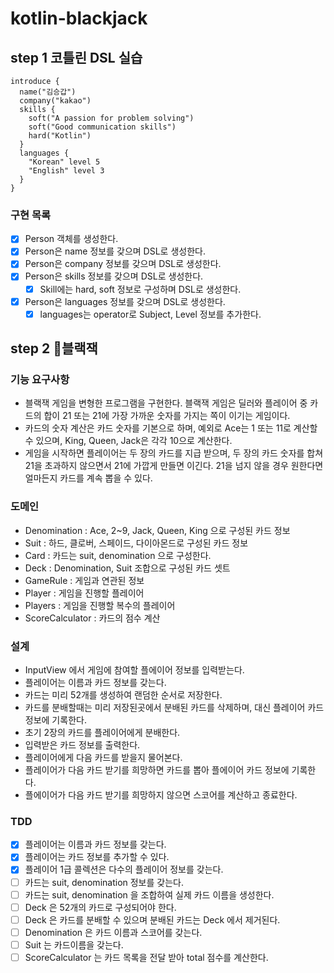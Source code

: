 # kotlin-blackjack

## step 1 코틀린 DSL 실습

```
introduce {
  name("김승갑")
  company("kakao")
  skills {
    soft("A passion for problem solving")
    soft("Good communication skills")
    hard("Kotlin")
  }
  languages {
    "Korean" level 5
    "English" level 3
  }
}
```

### 구현 목록

- [x] Person 객체를 생성한다.
- [x] Person은 name 정보를 갖으며 DSL로 생성한다.
- [x] Person은 company 정보를 갖으며 DSL로 생성한다.
- [x] Person은 skills 정보를 갖으며 DSL로 생성한다.
    - [x] Skill에는 hard, soft 정보로 구성하며 DSL로 생성한다.
- [x] Person은 languages 정보를 갖으며 DSL로 생성한다.
    - [x] languages는 operator로 Subject, Level 정보를 추가한다.

## step 2 🚀블랙잭

### 기능 요구사항

- 블랙잭 게임을 변형한 프로그램을 구현한다. 블랙잭 게임은 딜러와 플레이어 중 카드의 합이 21 또는 21에 가장 가까운 숫자를 가지는 쪽이 이기는 게임이다.
- 카드의 숫자 계산은 카드 숫자를 기본으로 하며, 예외로 Ace는 1 또는 11로 계산할 수 있으며, King, Queen, Jack은 각각 10으로 계산한다.
- 게임을 시작하면 플레이어는 두 장의 카드를 지급 받으며, 두 장의 카드 숫자를 합쳐 21을 초과하지 않으면서 21에 가깝게 만들면 이긴다. 21을 넘지 않을 경우 원한다면 얼마든지 카드를 계속 뽑을 수 있다.

### 도메인

- Denomination : Ace, 2~9, Jack, Queen, King 으로 구성된 카드 정보
- Suit : 하드, 클로버, 스페이드, 다이아몬드로 구성된 카드 정보
- Card : 카드는 suit, denomination 으로 구성한다.
- Deck : Denomination, Suit 조합으로 구성된 카드 셋트
- GameRule : 게임과 연관된 정보
- Player : 게임을 진행할 플레이어
- Players : 게임을 진행할 복수의 플레이어
- ScoreCalculator : 카드의 점수 계산

### 설계

- InputView 에서 게임에 참여할 플에이어 정보를 입력받는다.
- 플레이어는 이름과 카드 정보를 갖는다.
- 카드는 미리 52개를 생성하여 랜덤한 순서로 저장한다.
- 카드를 분배할때는 미리 저장된곳에서 분배된 카드를 삭제하며, 대신 플레이어 카드 정보에 기록한다.
- 초기 2장의 카드를 플레이어에게 분배한다.
- 입력받은 카드 정보를 출력한다.
- 플레이어에게 다음 카드를 받을지 물어본다.
- 플레이어가 다음 카드 받기를 희망하면 카드를 뽑아 플에이어 카드 정보에 기록한다.
- 플에이어가 다음 카드 받기를 희망하지 않으면 스코어를 계산하고 종료한다.

### TDD

- [x] 플레이어는 이름과 카드 정보를 갖는다.
- [x] 플레이어는 카드 정보를 추가할 수 있다.
- [x] 플레이어 1급 콜렉션은 다수의 플레이어 정보를 갖는다.
- [ ] 카드는 suit, denomination 정보를 갖는다.
- [ ] 카드는 suit, denomination 을 조합하여 실제 카드 이름을 생성한다.
- [ ] Deck 은 52개의 카드로 구성되어야 한다.
- [ ] Deck 은 카드를 분배할 수 있으며 분배된 카드는 Deck 에서 제거된다.
- [ ] Denomination 은 카드 이름과 스코어를 갖는다.
- [ ] Suit 는 카드이름을 갖는다.
- [ ] ScoreCalculator 는 카드 목록을 전달 받아 total 점수를 계산한다.
